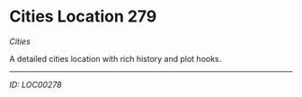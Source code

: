 # Cities Location 279

*Cities*

A detailed cities location with rich history and plot hooks.

---
*ID: LOC00278*